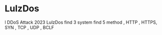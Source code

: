 # LulzDos
l
DDoS Attack 2023 LulzDos find 3 system 
find 5 method , HTTP , HTTPS, SYN , TCP , UDP , BCLF

